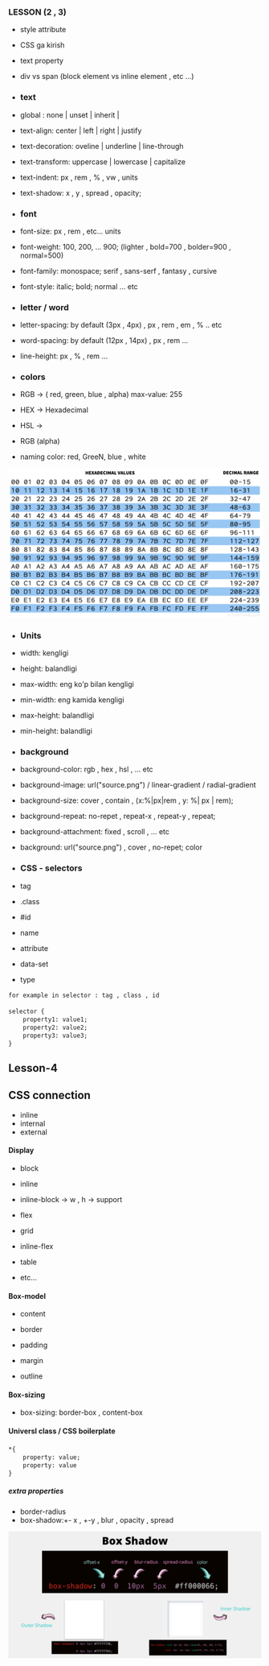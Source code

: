 ### LESSON (2 , 3)

- style attribute
- CSS ga kirish
- text property
- div vs span (block element vs inline element , etc ...) 

- ### text

- global : none | unset | inherit |

- text-align: center | left | right | justify
- text-decoration:  oveline | underline | line-through 
- text-transform: uppercase | lowercase | capitalize
- text-indent: px , rem , % , vw , units
- text-shadow: x , y , spread ,  opacity;


- ### font
- font-size: px , rem , etc...  units
- font-weight: 100, 200, ... 900; (lighter , bold=700 , bolder=900 , normal=500)
- font-family: monospace; serif , sans-serf , fantasy , cursive
- font-style: italic; bold; normal
... etc

- ### letter / word

- letter-spacing: by default (3px , 4px) , px , rem , em , % .. etc
- word-spacing: by default (12px , 14px) , px , rem ...
- line-height: px , % , rem ...

- ### colors

- RGB         -> ( red, green, blue , alpha) max-value: 255
- HEX         -> Hexadecimal     
- HSL         -> 
- RGB (alpha) 
- naming color: red, GreeN, blue , white


![alt text](image.png)

- ### Units

- width: kengligi 
- height: balandligi

- max-width: eng ko'p bilan kengligi
- min-width: eng kamida kengligi

- max-height: balandligi
- min-height: balandligi





- ### background

- background-color: rgb , hex , hsl  , ... etc

- background-image: url("source.png") / linear-gradient / radial-gradient
- background-size: cover , contain , (x:%|px|rem , y: %| px | rem);
- background-repeat: no-repet , repeat-x , repeat-y ,  repeat;
- background-attachment: fixed , scroll , ... etc
- background: url("source.png") , cover , no-repet; color

- ### CSS - selectors

- tag
- .class
- #id


- name
- attribute
- data-set
- type


``` 
for example in selector : tag , class , id

selector {
    property1: value1;
    property2: value2;
    property3: value3;
}

```



## Lesson-4

## CSS connection

- inline
- internal 
- external

#### Display

- block 
- inline
- inline-block -> w , h -> support  

- flex
- grid 
- inline-flex
- table 
- etc...



#### Box-model

- content 
- border
- padding
- margin

- outline


#### Box-sizing
- box-sizing: border-box , content-box

#### Universl class / CSS boilerplate

```
*{
    property: value;
    property: value
}

```


##### extra properties

- border-radius
- box-shadow:+- x , +-y , blur , opacity , spread 

![alt text](image-1.png)






